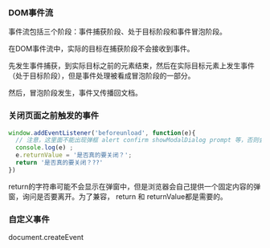 ### DOM事件流
事件流包括三个阶段：事件捕获阶段、处于目标阶段和事件冒泡阶段。

在DOM事件流中，实际的目标在捕获阶段不会接收到事件。

先发生事件捕获，到实际目标之前的元素结束，然后在实际目标元素上发生事件（处于目标阶段），但是事件处理被看成冒泡阶段的一部分。

然后，冒泡阶段发生，事件又传播回文档。

### 关闭页面之前触发的事件
```javascript
window.addEventListener('beforeunload', function(e){
  // 注意，这里面不能出现弹框 alert confirm showModalDialog prompt 等，否则会被忽略不执行
  console.log(e) ;
  e.returnValue = '是否真的要关闭？';
  return '是否真的要关闭？??'
})
```
return的字符串可能不会显示在弹窗中，但是浏览器会自己提供一个固定内容的弹窗，询问是否要离开。为了兼容， return 和 returnValue都是需要的。

### 自定义事件
document.createEvent